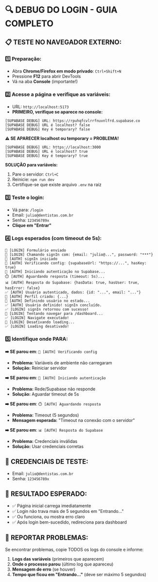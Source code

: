 # 🔍 DEBUG DO LOGIN - GUIA COMPLETO

## 📋 **TESTE NO NAVEGADOR EXTERNO:**

### 1️⃣ **Preparação:**

- Abra **Chrome/Firefox em modo privado**: `Ctrl+Shift+N`
- Pressione **F12** para abrir DevTools
- Vá na aba **Console** (importante!)

### 2️⃣ **Acesse a página e verifique as variáveis:**

- URL: `http://localhost:5173`
- **PRIMEIRO, verifique se aparece no console:**

```console
[SUPABASE DEBUG] URL: https://rpuhqfcvlrrfnuvnlfrd.supabase.co
[SUPABASE DEBUG] URL é localhost? false
[SUPABASE DEBUG] Key é temporary? false
```

**⚠️ SE APARECER localhost ou temporary = PROBLEMA!**

```console
[SUPABASE DEBUG] URL: https://localhost:3000
[SUPABASE DEBUG] URL é localhost? true
[SUPABASE DEBUG] Key é temporary? true
```

**SOLUÇÃO para variáveis:**

1. Pare o servidor: `Ctrl+C`
2. Reinicie: `npm run dev`
3. Certifique-se que existe arquivo `.env` na raiz

### 3️⃣ **Teste o login:**

- Vá para: `/login`
- Email: `julio@dentistas.com.br`
- Senha: `123456789x`
- **Clique em "Entrar"**

### 4️⃣ **Logs esperados (com timeout de 5s):**

```console
🚀 [LOGIN] Formulário enviado
🔐 [LOGIN] Chamando signIn com: {email: "julio@...", password: "***"}
🔄 [AUTH] signIn iniciado
🔧 [AUTH] Verificando config: {supabaseUrl: "https://...", hasKey: true}
📡 [AUTH] Iniciando autenticação no Supabase...
⏱️ [AUTH] Aguardando resposta (timeout: 5s)...
📊 [AUTH] Resposta do Supabase: {hasData: true, hasUser: true, hasError: false}
✅ [AUTH] Usuário autenticado, dados: {id: "...", email: "..."}
👤 [AUTH] Perfil criado: {...}
🔄 [AUTH] Definindo usuário no estado...
✅ [AUTH] Usuário definido! signIn concluído.
✅ [LOGIN] signIn retornou com sucesso!
🎯 [LOGIN] Tentando navegar para /dashboard...
✅ [LOGIN] Navigate executado!
🔄 [LOGIN] Desativando loading...
✅ [LOGIN] Loading desativado!
```

### 5️⃣ **Identifique onde PARA:**

**➡️ SE parou em**: `🔧 [AUTH] Verificando config`

- **Problema:** Variáveis de ambiente não carregaram
- **Solução:** Reiniciar servidor

**➡️ SE parou em**: `📡 [AUTH] Iniciando autenticação`

- **Problema:** Rede/Supabase não responde
- **Solução:** Aguardar timeout de 5s

**➡️ SE parou em**: `⏱️ [AUTH] Aguardando resposta`

- **Problema:** Timeout (5 segundos)
- **Mensagem esperada:** "Timeout na conexão com o servidor"

**➡️ SE parou em**: `📊 [AUTH] Resposta do Supabase`

- **Problema:** Credenciais inválidas
- **Solução:** Usar credenciais corretas

## 🎯 **CREDENCIAIS DE TESTE:**

- Email: `julio@dentistas.com.br`
- Senha: `123456789x`

## 🚀 **RESULTADO ESPERADO:**

- ✅ Página inicial carrega imediatamente
- ✅ Login não trava mais de 5 segundos em "Entrando..."
- ✅ Ou funciona, ou mostra erro claro
- ✅ Após login bem-sucedido, redireciona para dashboard

## 📝 **REPORTAR PROBLEMAS:**

Se encontrar problemas, copie TODOS os logs do console e informe:

1. **Logs das variáveis** (primeiros que aparecem)
2. **Onde o processo parou** (último log que apareceu)
3. **Mensagem de erro** (se houver)
4. **Tempo que ficou em "Entrando..."** (deve ser máximo 5 segundos)
